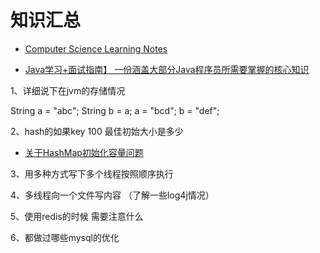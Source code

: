 知识汇总
======

- [Computer Science Learning Notes](https://github.com/CyC2018/CS-Notes)

- [Java学习+面试指南】 一份涵盖大部分Java程序员所需要掌握的核心知识](https://github.com/Snailclimb/JavaGuide)

1、详细说下在jvm的存储情况

String a = "abc";
String b = a;
a = "bcd";
b = "def";

2、hash的如果key 100 最佳初始大小是多少

- [关于HashMap初始化容量问题](https://blog.csdn.net/qq_34569497/article/details/79665327)

3、用多种方式写下多个线程按照顺序执行

4、多线程向一个文件写内容 （了解一些log4j情况）

5、使用redis的时候 需要注意什么

6、都做过哪些mysql的优化



